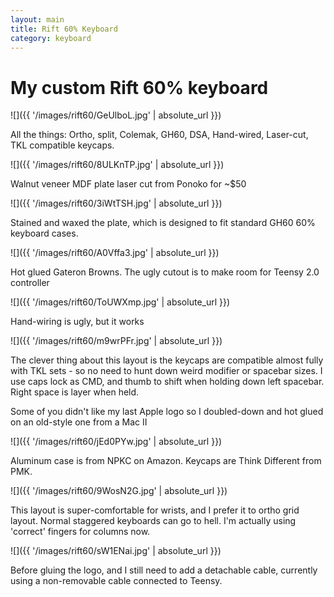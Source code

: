 ```yaml
---
layout: main
title: Rift 60% Keyboard
category: keyboard
---
```


# My custom Rift 60% keyboard

![]({{ '/images/rift60/GeUlboL.jpg' | absolute_url }})

All the things: Ortho, split, Colemak, GH60, DSA, Hand-wired, Laser-cut, TKL compatible keycaps.

![]({{ '/images/rift60/8ULKnTP.jpg' | absolute_url }})

Walnut veneer MDF plate laser cut from Ponoko for ~$50

![]({{ '/images/rift60/3iWtTSH.jpg' | absolute_url }})

Stained and waxed the plate,  which is designed to fit standard GH60 60% keyboard cases.

![]({{ '/images/rift60/A0Vffa3.jpg' | absolute_url }})

Hot glued Gateron Browns.  The ugly cutout is to make room for Teensy 2.0 controller

![]({{ '/images/rift60/ToUWXmp.jpg' | absolute_url }})

Hand-wiring is ugly, but it works

![]({{ '/images/rift60/m9wrPFr.jpg' | absolute_url }})

The clever thing about this layout is the keycaps are compatible almost fully with TKL sets - so no need to hunt down weird modifier or spacebar sizes.  I use caps lock as CMD, and thumb to shift when holding down left spacebar.  Right space is layer when held.

Some of you didn't like my last Apple logo so I doubled-down and hot glued on an old-style one from a Mac II

![]({{ '/images/rift60/jEd0PYw.jpg' | absolute_url }})

Aluminum case is from NPKC on Amazon.  Keycaps are Think Different from PMK.

![]({{ '/images/rift60/9WosN2G.jpg' | absolute_url }})

This layout is super-comfortable for wrists, and I prefer it to ortho grid layout.  Normal staggered keyboards can go to hell.  I'm actually using 'correct' fingers for columns now.

![]({{ '/images/rift60/sW1ENai.jpg' | absolute_url }})

Before gluing the logo, and I still need to add a detachable cable, currently using a non-removable cable connected to Teensy.